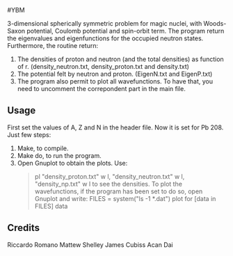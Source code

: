 
#YBM

3-dimensional spherically symmetric problem for magic nuclei, with Woods-Saxon potential, Coulomb potential and spin-orbit term. 
The program return the eigenvalues and eigenfunctions for the occupied neutron states.
Furthermore, the routine return:
1. The densities of proton and neutron (and the total densities) as function of r.
	(density_neutron.txt, density_proton.txt and density.txt)
2. The potential felt by neutron and proton.
	(EigenN.txt and EigenP.txt)
3. The program also permit to plot all wavefunctions. To have that, you need to uncomment the correpondent part in the main file.


## Usage

First set the values of A, Z and N in the header file. Now it is set for Pb 208.
Just few steps:
1. Make, to compile.
2. Make do, to run the program.
3. Open Gnuplot to obtain the plots. Use: 
	>pl "density_proton.txt" w l, "density_neutron.txt" w l, "density_np.txt" w l
	to see the densities.
	To plot the wavefunctions, if the program has been set to do so, open Gnuplot and write:
	>FILES = system("ls -1 *.dat")
	>plot for [data in FILES] data
	

## Credits

Riccardo Romano
Mattew Shelley
James Cubiss
Acan Dai
